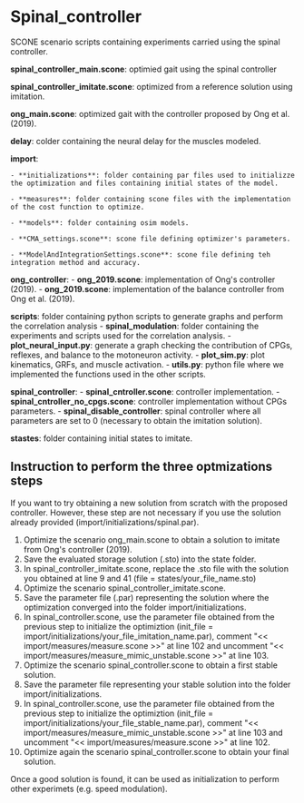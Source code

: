 # Spinal_controller

SCONE scenario scripts containing experiments carried using the spinal controller.

**spinal_controller_main.scone**: optimied gait using the spinal controller

**spinal_controller_imitate.scone**: optimized from a reference solution using imitation.

**ong_main.scone**: optimized gait with the controller proposed by Ong et al. (2019).

**delay**: colder containing the neural delay for the muscles modeled.

**import**:

	- **initializations**: folder containing par files used to initializze the optimization and files containing initial states of the model.
	
	- **measures**: folder containing scone files with the implementation of the cost function to optimize.
	
	- **models**: folder containing osim models.
	
	- **CMA_settings.scone**: scone file defining optimizer's parameters.
	
	- **ModelAndIntegrationSettings.scone**: scone file defining teh integration method and accuracy.
	

**ong_controller**:
	- **ong_2019.scone**: implementation of Ong's controller (2019).
	- **ong_2019.scone**: implementation of the balance controller from Ong et al. (2019).

**scripts**: folder containing python scripts to generate graphs and perform the correlation analysis
	- **spinal_modulation**: folder containing the experiments and scripts used for the correlation analysis.
	- **plot_neural_input.py**: generate a graph checking the contribution of CPGs, reflexes, and balance to the motoneuron activity.
	- **plot_sim.py**: plot kinematics, GRFs, and muscle activation.
	- **utils.py**: python file where we implemented the functions used in the other scripts.
	
**spinal_controller**:
	- **spinal_cntroller.scone**: controller implementation.
	- **spinal_cntroller_no_cpgs.scone**: controller implementation without CPGs parameters.
	- **spinal_disable_controller**: spinal controller where all parameters are set to 0 (necessary to obtain the imitation solution).
	
**stastes**: folder containing initial states to imitate. 


## Instruction to perform the three optmizations steps

If you want to try obtaining a new solution from scratch with the proposed controller. However, these step are not necessary if you use the solution already provided (import/initializations/spinal.par).

1. Optimize the scenario ong_main.scone to obtain a solution to imitate from Ong's controller (2019).
2. Save the evaluated storage solution (.sto) into the state folder.
3. In spinal_controller_imitate.scone, replace the .sto file with the solution you obtained at line 9 and 41 (file = states/your_file_name.sto)
4. Optimize the scenario spinal_controller_imitate.scone.
5. Save the parameter file (.par) representing the solution where the optimization converged into the folder import/initializations.
6. In spinal_controller.scone, use the parameter file obtained from the previous step to initialize the optimiztion (init_file = import/initializations/your_file_imitation_name.par), comment "<< import/measures/measure.scone >>" at line 102 and uncomment "<< import/measures/measure_mimic_unstable.scone >>" at line 103.
7. Optimize the scenario spinal_controller.scone to obtain a first stable solution.
8. Save the parameter file representing your stable solution into the folder import/initializations.
9. In spinal_controller.scone, use the parameter file obtained from the previous step to initialize the optimiztion (init_file = import/initializations/your_file_stable_name.par), comment "<< import/measures/measure_mimic_unstable.scone >>" at line 103 and uncomment "<< import/measures/measure.scone >>" at line 102.
10. Optimize again the scenario spinal_controller.scone to obtain your final solution.

Once a good solution is found, it can be used as initialization to perform other experimets (e.g. speed modulation).
